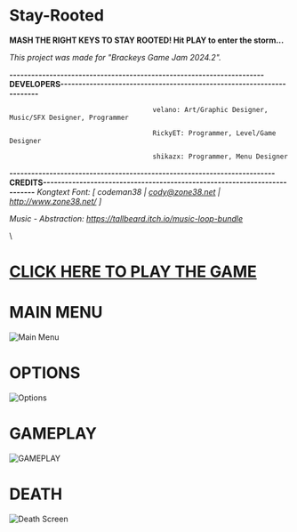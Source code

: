 # Stay-Rooted
**MASH THE RIGHT KEYS TO STAY ROOTED! Hit PLAY to enter the storm...**



_This project was made for "Brackeys Game Jam 2024.2"._



**----------------------------------------------------------------------DEVELOPERS----------------------------------------------------------------------**

                                        velano: Art/Graphic Designer, Music/SFX Designer, Programmer

                                        RickyET: Programmer, Level/Game Designer

                                        shikazx: Programmer, Menu Designer

**-------------------------------------------------------------------------CREDITS--------------------------------------------------------------------------**
_Kongtext Font: [ codeman38 | cody@zone38.net | http://www.zone38.net/ ]_

_Music - Abstraction: https://tallbeard.itch.io/music-loop-bundle_

\


# [CLICK HERE TO PLAY THE GAME](https://shikazx.itch.io/stay-rooted) 


# MAIN MENU
![Main Menu](https://i.imgur.com/tau4tdz.png)






# OPTIONS
![Options](https://i.imgur.com/gKxGeOi.png)






# GAMEPLAY
![GAMEPLAY](https://i.imgur.com/preHQyt.png)






# DEATH
![Death Screen](https://i.imgur.com/9JImcta.png)
